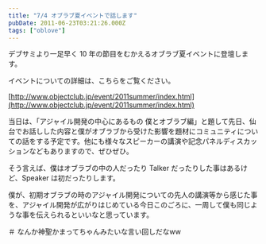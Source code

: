 ```yaml
---
title: "7/4 オブラブ夏イベントで話します"
pubDate: 2011-06-23T03:21:26.000Z
tags: ["oblove"]
---
```


デブサミより一足早く 10 年の節目をむかえるオブラブ夏イベントに登壇します。

イベントについての詳細は、こちらをご覧ください。

[http://www.objectclub.jp/event/2011summer/index.html](http://www.objectclub.jp/event/2011summer/index.html)

当日は、「アジャイル開発の中心にあるもの 僕とオブラブ編」と題して先日、仙台でお話しした内容と僕がオブラブから受けた影響を題材にコミュニティについての話をする予定です。他にも様々なスピーカーの講演や記念パネルディスカッションなどもありますので、ぜひぜひ。

そう言えば、僕はオブラブの中の人だったり Talker だったりした事はあるけど、Speaker は初だったりします。

僕が、初期オブラブの時のアジャイル開発についての先人の講演等から感じた事を、アジャイル開発が広がりはじめている今日このごろに、一周して僕も同じような事を伝えられるといいなと思っています。

＃ なんか神聖かまってちゃんみたいな言い回しだなww